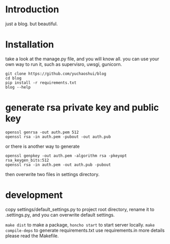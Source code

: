 # Introduction
just a blog. but beautiful.


# Installation
take a look at the manage.py file, and you will know all.
you can use your own way to run it, such as supervisro, uwsgi, gunicorn.
```
git clone https://github.com/yuchaoshui/blog
cd blog
pip install -r requirements.txt
blog --help
```


# generate rsa private key and public key
```
openssl genrsa -out auth.pem 512
openssl rsa -in auth.pem -pubout -out auth.pub
```
or there is another way to generate
```
openssl genpkey -out auth.pem -algorithm rsa -pkeyopt rsa_keygen_bits:512
openssl rsa -in auth.pem -out auth.pub -pubout
```
then overwrite two files in settings directory.


# development
copy settings/default_settings.py to project root directory, rename it to .settings.py,
and you can overwrite default settings.

`make dist` to make a package,
`honcho start` to start server locally.
`make compile-deps` to generate requirements.txt use requirements.in
more details please read the Makefile.
